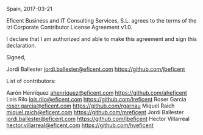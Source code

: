 Spain, 2017-03-21

Eficent Business and IT Consulting Services, S.L. agrees to the terms of the
izi  Corporate Contributor License Agreement v1.0.

I declare that I am authorized and able to make this agreement and sign this
declaration.

Signed,

Jordi Ballester jordi.ballester@eficent.com https://github.com/jbeficent

List of contributors:

Aarón Henríquez ahenriquez@eficent.com https://github.com/aheficent
Lois Rilo lois.rilo@eficent.com https://github.com/lreficent
Roser Garcia roser.garcia@eficent.com https://github.com/rgarnau
Miquel Raich miquel.raich@eficent.com https://github.com/mreficent
Jordi Ballester jordi.ballester@eficent.com https://github.com/jbeficent
Hector Villarreal hector.villarreal@eficent.com https://github.com/hveficent

